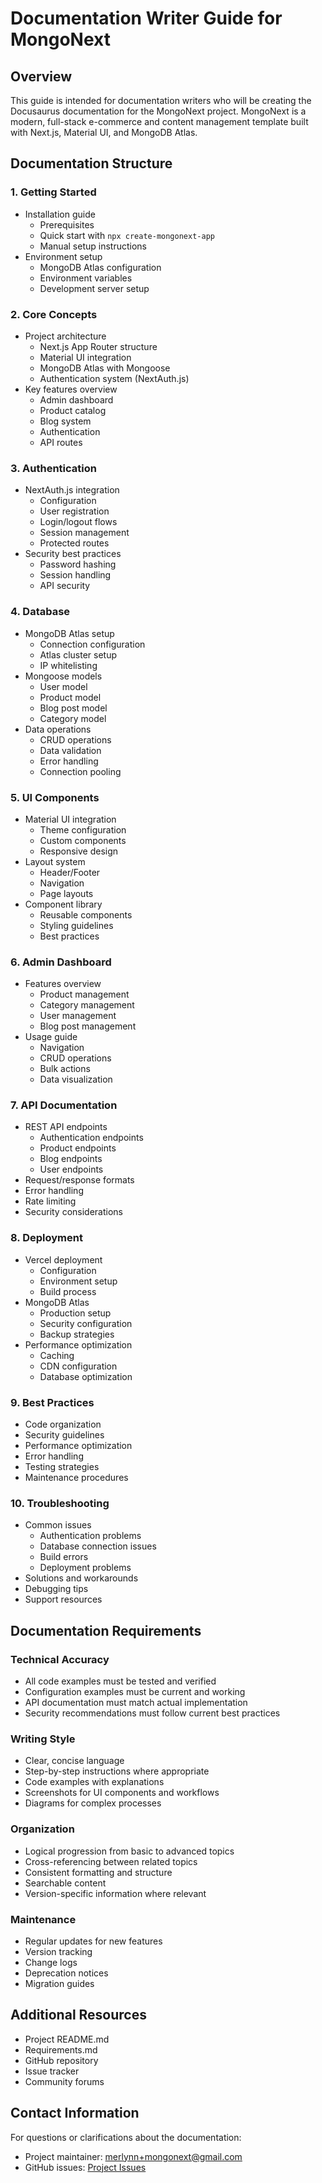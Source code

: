 # Documentation Writer Guide for MongoNext

## Overview
This guide is intended for documentation writers who will be creating the Docusaurus documentation for the MongoNext project. MongoNext is a modern, full-stack e-commerce and content management template built with Next.js, Material UI, and MongoDB Atlas.

## Documentation Structure

### 1. Getting Started
- Installation guide
  - Prerequisites
  - Quick start with `npx create-mongonext-app`
  - Manual setup instructions
- Environment setup
  - MongoDB Atlas configuration
  - Environment variables
  - Development server setup

### 2. Core Concepts
- Project architecture
  - Next.js App Router structure
  - Material UI integration
  - MongoDB Atlas with Mongoose
  - Authentication system (NextAuth.js)
- Key features overview
  - Admin dashboard
  - Product catalog
  - Blog system
  - Authentication
  - API routes

### 3. Authentication
- NextAuth.js integration
  - Configuration
  - User registration
  - Login/logout flows
  - Session management
  - Protected routes
- Security best practices
  - Password hashing
  - Session handling
  - API security

### 4. Database
- MongoDB Atlas setup
  - Connection configuration
  - Atlas cluster setup
  - IP whitelisting
- Mongoose models
  - User model
  - Product model
  - Blog post model
  - Category model
- Data operations
  - CRUD operations
  - Data validation
  - Error handling
  - Connection pooling

### 5. UI Components
- Material UI integration
  - Theme configuration
  - Custom components
  - Responsive design
- Layout system
  - Header/Footer
  - Navigation
  - Page layouts
- Component library
  - Reusable components
  - Styling guidelines
  - Best practices

### 6. Admin Dashboard
- Features overview
  - Product management
  - Category management
  - User management
  - Blog post management
- Usage guide
  - Navigation
  - CRUD operations
  - Bulk actions
  - Data visualization

### 7. API Documentation
- REST API endpoints
  - Authentication endpoints
  - Product endpoints
  - Blog endpoints
  - User endpoints
- Request/response formats
- Error handling
- Rate limiting
- Security considerations

### 8. Deployment
- Vercel deployment
  - Configuration
  - Environment setup
  - Build process
- MongoDB Atlas
  - Production setup
  - Security configuration
  - Backup strategies
- Performance optimization
  - Caching
  - CDN configuration
  - Database optimization

### 9. Best Practices
- Code organization
- Security guidelines
- Performance optimization
- Error handling
- Testing strategies
- Maintenance procedures

### 10. Troubleshooting
- Common issues
  - Authentication problems
  - Database connection issues
  - Build errors
  - Deployment problems
- Solutions and workarounds
- Debugging tips
- Support resources

## Documentation Requirements

### Technical Accuracy
- All code examples must be tested and verified
- Configuration examples must be current and working
- API documentation must match actual implementation
- Security recommendations must follow current best practices

### Writing Style
- Clear, concise language
- Step-by-step instructions where appropriate
- Code examples with explanations
- Screenshots for UI components and workflows
- Diagrams for complex processes

### Organization
- Logical progression from basic to advanced topics
- Cross-referencing between related topics
- Consistent formatting and structure
- Searchable content
- Version-specific information where relevant

### Maintenance
- Regular updates for new features
- Version tracking
- Change logs
- Deprecation notices
- Migration guides

## Additional Resources
- Project README.md
- Requirements.md
- GitHub repository
- Issue tracker
- Community forums

## Contact Information
For questions or clarifications about the documentation:
- Project maintainer: [merlynn+mongonext@gmail.com](mailto:merlynn+mongonext@gmail.com)
- GitHub issues: [Project Issues](https://github.com/yourusername/mongonext/issues) 